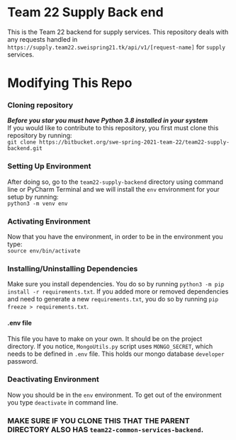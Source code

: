 # Team 22 Supply Back end
This is the Team 22 backend for supply services. This repository deals with any requests handled in `https://supply.team22.sweispring21.tk/api/v1/[request-name]` for `supply` services.


# Modifying This Repo
### Cloning repository
***Before you star you must have Python 3.8 installed in your system***  
If you would like to contribute to this repository, you first must clone this repository by running:  
```git clone https://bitbucket.org/swe-spring-2021-team-22/team22-supply-backend.git```  
  
### Setting Up Environment
After doing so, go to the `team22-supply-backend` directory using command line or PyCharm Terminal and we will install the `env` environment for your setup by running:  
`python3 -m venv env`  
  
### Activating Environment
Now that you have the environment, in order to be in the environment you type:  
`source env/bin/activate`  
  
### Installing/Uninstalling Dependencies
Make sure you install dependencies. You do so by running `python3 -m pip install -r requirements.txt`. If you added more or removed dependencies and need to generate a new `requirements.txt`, you do so by running `pip freeze > requirements.txt`.

#### .env file ####
This file you have to make on your own. It should be on the project directory. If you notice, `MongoUtils.py` script uses `MONGO_SECRET`, which needs to be defined in `.env` file. This holds our mongo database `developer` password.

### Deactivating Environment
Now you should be in the `env` environment. To get out of the environment you type `deactivate` in command line.


### MAKE SURE IF YOU CLONE THIS THAT THE PARENT DIRECTORY ALSO HAS `team22-common-services-backend`.